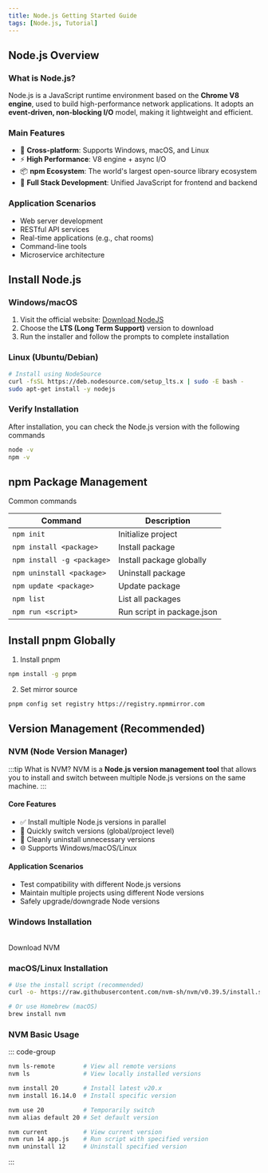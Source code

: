 ```yaml
---
title: Node.js Getting Started Guide
tags: [Node.js, Tutorial]
---
```


<script setup>
import { NButton } from 'naive-ui'

const open = (url) => window.open(url)
</script>

## Node.js Overview

### What is Node.js?

Node.js is a JavaScript runtime environment based on the **Chrome V8 engine**, used to build high-performance network applications. It adopts an **event-driven, non-blocking I/O** model, making it lightweight and efficient.

### Main Features

- 🚀 **Cross-platform**: Supports Windows, macOS, and Linux
- ⚡ **High Performance**: V8 engine + async I/O
- 📦 **npm Ecosystem**: The world's largest open-source library ecosystem
- 🔄 **Full Stack Development**: Unified JavaScript for frontend and backend

### Application Scenarios

- Web server development
- RESTful API services
- Real-time applications (e.g., chat rooms)
- Command-line tools
- Microservice architecture

## Install Node.js

### Windows/macOS

1. Visit the official website: [Download NodeJS](https://nodejs.org)
2. Choose the **LTS (Long Term Support)** version to download
3. Run the installer and follow the prompts to complete installation

### Linux (Ubuntu/Debian)

```bash
# Install using NodeSource
curl -fsSL https://deb.nodesource.com/setup_lts.x | sudo -E bash -
sudo apt-get install -y nodejs
```

### Verify Installation

After installation, you can check the Node.js version with the following commands

```bash
node -v
npm -v
```

## npm Package Management

Common commands

| Command | Description |
| --- | --- |
| `npm init` | Initialize project |
| `npm install <package>` | Install package |
| `npm install -g <package>` | Install package globally |
| `npm uninstall <package>` | Uninstall package |
| `npm update <package>` | Update package |
| `npm list` | List all packages |
| `npm run <script>` | Run script in package.json |

## Install pnpm Globally

1. Install pnpm

```bash
npm install -g pnpm
```

2. Set mirror source

```bash
pnpm config set registry https://registry.npmmirror.com
```

## Version Management (Recommended)

### NVM (Node Version Manager)

:::tip What is NVM?
NVM is a **Node.js version management tool** that allows you to install and switch between multiple Node.js versions on the same machine.
:::

#### Core Features

- ✅ Install multiple Node.js versions in parallel
- 🔄 Quickly switch versions (global/project level)
- 🧹 Cleanly uninstall unnecessary versions
- 🌐 Supports Windows/macOS/Linux

#### Application Scenarios

- Test compatibility with different Node.js versions
- Maintain multiple projects using different Node versions
- Safely upgrade/downgrade Node versions

### Windows Installation

<br />
<NButton type="primary" @click="open('https://github.com/coreybutler/nvm-windows/releases')">Download NVM</NButton>

### macOS/Linux Installation

```bash
# Use the install script (recommended)
curl -o- https://raw.githubusercontent.com/nvm-sh/nvm/v0.39.5/install.sh | bash

# Or use Homebrew (macOS)
brew install nvm
```

### NVM Basic Usage

::: code-group

```bash [View available versions]
nvm ls-remote        # View all remote versions
nvm ls               # View locally installed versions
```

```bash [Install specific version]
nvm install 20       # Install latest v20.x
nvm install 16.14.0  # Install specific version
```

```bash [Switch version]
nvm use 20           # Temporarily switch
nvm alias default 20 # Set default version
```

```bash [Other common commands]
nvm current          # View current version
nvm run 14 app.js    # Run script with specified version
nvm uninstall 12     # Uninstall specified version
```

::: 